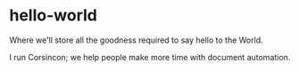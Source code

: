 # hello-world

Where we'll store all the goodness required to say hello to the World.

I run Corsincon; we help people make more time with document automation.
